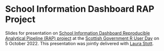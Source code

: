 # School Information Dashboard RAP Project

Slides for presentation on [School Information Dashboard Reproducible Analytical Pipeline (RAP) project](https://github.com/DataScienceScotland/school-information-dashboard) at the [Scottish Government R User Day](https://github.com/DataScienceScotland/R-user-day-talks) on 5 October 2022. This presentation was jointly delivered with [Laura Stott](https://github.com/LauraStott). 